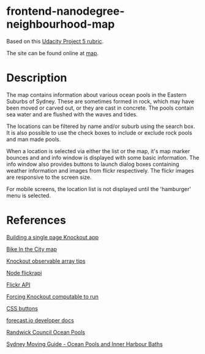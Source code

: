 frontend-nanodegree-neighbourhood-map
=====================================

Based on this [Udacity Project 5 rubric](https://www.udacity.com/course/viewer/#!/c-nd001/l-2711658591/m-2684328537).

The site can be found online at [map](https://randalp.github.io/frontend-nanodegree-neighbourhood-map/site).

Description
============

The map contains information about various ocean pools in the Eastern Suburbs of Sydney. These are sometimes formed in rock, which may have been moved or carved out, or they are cast in concrete. The pools contain sea water and are flushed with the waves and tides.

The locations can be filtered by name and/or suburb using the search box. It is also possible to use the check boxes to include or exclude rock pools and man made pools.

When a location is selected via either the list or the map, it's map marker bounces and and info window is displayed with some basic information. The info window also provides buttons to launch dialog boxes containing weather information and images from flickr respectively. The flickr images are responsive to the screen size.

For mobile screens, the location list is not displayed until the 'hamburger' menu is selected.

References
==========

[Building a single page Knockout app](http://firmamento.org/blog/2013/04/21/how-to-build-a-large-single-page-javascript-application-using-knockoutjs)

[Bike In the City map](http://www.codeproject.com/Articles/387626/BikeInCity-2-KnockoutJS-JQuery-Google-Maps)

[Knockout observable array tips](http://www.strathweb.com/2012/07/knockout-js-pro-tips-working-with-observable-arrays)

[Node flickrapi](https://www.npmjs.com/package/flickrapi)

[Flickr API](https://www.flickr.com/services/api)

[Forcing Knockout computable to run](http://stackoverflow.com/questions/13769481/knockout-js-force-a-computed-to-run)

[CSS buttons](http://www.graemeboy.com/css-buttons)

[forecast.io developer docs](https://developer.forecast.io/docs/v2)

[Randwick Council Ocean Pools](http://www.randwick.nsw.gov.au/facilities-and-recreation/beaches-and-coast/ocean-pools)

[Sydney Moving Guide - Ocean Pools and Inner Harbour Baths](http://sydneymovingguide.com/sydney-ocean-pools-inner-harbour-baths)
